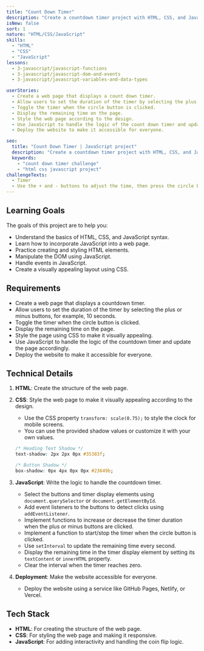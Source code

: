 ```yaml
---
title: "Count Down Timer"
description: "Create a countdown timer project with HTML, CSS, and JavaScript to enhance your web development abilities. Challenge your understanding of HTML and CSS code while adding JavaScript functionality to develop a dynamic timer interface."
isNew: false
sort: 1
nature: "HTML/CSS/JavaScript"
skills:
  - "HTML"
  - "CSS"
  - "JavaScript"
lessons:
  - 3-javascript/javascript-functions
  - 3-javascript/javascript-dom-and-events
  - 3-javascript/javascript-variables-and-data-types

userStories:
  - Create a web page that displays a count down timer.
  - Allow users to set the duration of the timer by selecting the plus or minus buttons, for example, 10 seconds.
  - Toggle the timer when the circle button is clicked.
  - Display the remaining time on the page.
  - Style the web page according to the design.
  - Use JavaScript to handle the logic of the count down timer and update the page accordingly.
  - Deploy the website to make it accessible for everyone.

seo:
  title: "Count Down Timer | JavaScript project"
  description: "Create a countdown timer project with HTML, CSS, and JavaScript to enhance your web development abilities. Challenge your understanding of HTML and CSS code while adding JavaScript functionality to develop a dynamic timer interface."
  keywords:
    - "count down timer challenge"
    - "html css javascript project"
challengeTexts:
  - Timer
  - Use the + and - buttons to adjust the time, then press the circle button to start.
---
```


## Learning Goals

The goals of this project are to help you:

- Understand the basics of HTML, CSS, and JavaScript syntax.
- Learn how to incorporate JavaScript into a web page.
- Practice creating and styling HTML elements.
- Manipulate the DOM using JavaScript.
- Handle events in JavaScript.
- Create a visually appealing layout using CSS.

## Requirements

- Create a web page that displays a countdown timer.
- Allow users to set the duration of the timer by selecting the plus or minus buttons, for example, 10 seconds.
- Toggle the timer when the circle button is clicked.
- Display the remaining time on the page.
- Style the page using CSS to make it visually appealing.
- Use JavaScript to handle the logic of the countdown timer and update the page accordingly.
- Deploy the website to make it accessible for everyone.

## Technical Details

1. **HTML**: Create the structure of the web page.

2. **CSS**: Style the web page to make it visually appealing according to the design.

   - Use the CSS property `transform: scale(0.75);` to style the clock for mobile screens.
   - You can use the provided shadow values or customize it with your own values.

   ```css
   /* Heading Text Shadow */
   text-shadow: 2px 2px 0px #35383f;

   /* Button Shadow */
   box-shadow: 0px 4px 0px 0px #23649b;
   ```

3. **JavaScript**: Write the logic to handle the countdown timer.

   - Select the buttons and timer display elements using `document.querySelector` or `document.getElementById`.
   - Add event listeners to the buttons to detect clicks using `addEventListener`.
   - Implement functions to increase or decrease the timer duration when the plus or minus buttons are clicked.
   - Implement a function to start/stop the timer when the circle button is clicked.
   - Use `setInterval` to update the remaining time every second.
   - Display the remaining time in the timer display element by setting its `textContent` or `innerHTML` property.
   - Clear the interval when the timer reaches zero.

4. **Deployment**: Make the website accessible for everyone.
   - Deploy the website using a service like GitHub Pages, Netlify, or Vercel.

## Tech Stack

- **HTML**: For creating the structure of the web page.
- **CSS**: For styling the web page and making it responsive.
- **JavaScript**: For adding interactivity and handling the coin flip logic.
